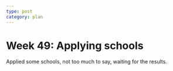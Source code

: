 ```yaml
---
type: post
category: plan
---
```


# Week 49: Applying schools

Applied some schools, not too much to say, waiting for the results.